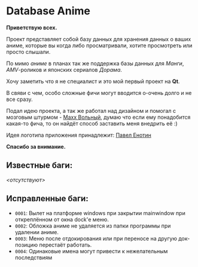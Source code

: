 Database Anime
==============

**Приветствую всех.**

Проект представляет собой базу данных для хранения данных о ваших аниме, которые
вы когда либо просматривали, хотите просмотреть или просто слышали.

По мимо *аниме* в планах так же поддержка базы данных для *Манги*, *AMV*-роликов и
японских сериалов *Дорама*.

Хочу заметить что я не специалист и это мой первый проект на **Qt**.

В свяви с чем, особо сложные фичи могут вводится о-очень долго и не все сразу.

Подал идею проекта, а так же работал над дизайном и помогал с мозговым штурмом - [Maxx Вольный](https://vk.com/id233189085), думаю что если ему понадобится какая-то фича, то он найдёт способ заставить меня внедрить её :)

Идея логотипа приложения принадлежит: [Павел Енотин](https://vk.com/everydayiamsuffering)

**Спасибо за внимание.**

**Известные баги:**
---------------
*<отсутствуют>*

**Исправленные баги:**
------------------
- `0001`: Вылет на платформе windows при закрытии mainwindow при откреплённом от окна dock'е меню.
- `0002`: Обложка аниме не удаляется из папки программы при удалении аниме.
- `0003`: Меню после отдокирования или при переносе на другую док-позицию перестаёт работать.
- `0004`: Одинаковые имена могут привести к нежелательным последствиям
